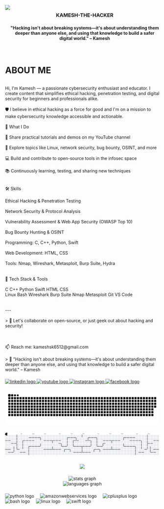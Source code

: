 <img align="left" height="150" src="https://media.giphy.com/media/v1.Y2lkPTc5MGI3NjExbnBpc25lYmFzcHgyM2cxNTJ2NXRiYjBlOXVtcnc0bnFzbm44dzgxbSZlcD12MV9naWZzX3NlYXJjaCZjdD1n/MD0svLSDeudszrNrp0/giphy.gif"  />

###

<h3 align="center">KAMESH-THE-HACKER</h3>

###

<h4 align="center">"Hacking isn't about breaking systems—it's about understanding them deeper than anyone else, and using that knowledge to build a safer digital world." – Kamesh</h4>

###

<br clear="both">

<h1 align="left">ABOUT ME</h1>

######

<p align="left">Hi, I'm Kamesh — a passionate cybersecurity enthusiast and educator. I create content that simplifies ethical hacking, penetration testing, and digital security for beginners and professionals alike.<br><br>🛡 I believe in ethical hacking as a force for good and I'm on a mission to make cybersecurity knowledge accessible and actionable.<br><br>🔧 What I Do<br><br>🎥 Share practical tutorials and demos on my YouTube channel<br><br>🧠 Explore topics like Linux, network security, bug bounty, OSINT, and more<br><br>💻 Build and contribute to open-source tools in the infosec space<br><br>📚 Continuously learning, testing, and sharing new techniques<br><br><br>🛠 Skills<br><br>Ethical Hacking & Penetration Testing<br><br>Network Security & Protocol Analysis<br><br>Vulnerability Assessment & Web App Security (OWASP Top 10)<br><br>Bug Bounty Hunting & OSINT<br><br>Programming: C, C++, Python, Swift<br><br>Web Development: HTML, CSS<br><br>Tools: Nmap, Wireshark, Metasploit, Burp Suite, Hydra<br><br><br>🚀 Tech Stack & Tools<br><br>C C++ Python Swift HTML CSS<br>Linux Bash Wireshark Burp Suite Nmap Metasploit Git VS Code<br><br><br>---<br><br>> 💬 Let's collaborate on open-source, or just geek out about hacking and security!<br><br><br><br>📫 Reach me: kameshsk6512@gmail.com<br><br>> 🧠 "Hacking isn't about breaking systems—it's about understanding them deeper than anyone else, and using that knowledge to build a safer digital world." – Kamesh</p>

###

<div align="left">
  <a href="https://www.linkedin.com/in/kamesh-s-b97272337?utm_source=share&utm_campaign=share_via&utm_content=profile&utm_medium=android_app" target="_blank">
    <img src="https://raw.githubusercontent.com/maurodesouza/profile-readme-generator/master/src/assets/icons/social/linkedin/default.svg" width="52" height="40" alt="linkedin logo"  />
  </a>
  <a href="https://www.youtube.com/@vangahackpannalam" target="_blank">
    <img src="https://raw.githubusercontent.com/maurodesouza/profile-readme-generator/master/src/assets/icons/social/youtube/default.svg" width="52" height="40" alt="youtube logo"  />
  </a>
  <a href="https://www.instagram.com/kamesh_the_programmer?igsh=MW5iaHI2dTZ3dmp6Yg==" target="_blank">
    <img src="https://raw.githubusercontent.com/maurodesouza/profile-readme-generator/master/src/assets/icons/social/instagram/default.svg" width="52" height="40" alt="instagram logo"  />
  </a>
  <a href="https://www.facebook.com/share/1MfNTPYFnK/" target="_blank">
    <img src="https://raw.githubusercontent.com/maurodesouza/profile-readme-generator/master/src/assets/icons/social/facebook/default.svg" width="52" height="40" alt="facebook logo"  />
  </a>
</div>

###

<img src="https://github.com/Kamesh-the-hacker/Kamesh-the-hacker/blob/animation/snake.svg" alt="Snake animation" />

###

<picture>
  <source media="(prefers-color-scheme: dark)" srcset="https://github.com/Kamesh-the-hacker/Kamesh-the-hacker/blob/animation/pacman-contribution-graph-dark.svg">
  <source media="(prefers-color-scheme: light)" srcset="https://github.com/Kamesh-the-hacker/Kamesh-the-hacker/blob/animation/pacman-contribution-graph.svg">
  <img alt="pacman contribution graph" src="https://github.com/Kamesh-the-hacker/Kamesh-the-hacker/blob/animation/pacman-contribution-graph.svg">
</picture>

###

<div align="center">
  <img src="https://profile-counter.glitch.me/kamesh-the-hacker/count.svg?"  />
</div>

####

<div align="center">
  <img src="https://github-readme-stats.vercel.app/api?username=kamesh-the-hacker&hide_title=false&hide_rank=false&show_icons=true&include_all_commits=true&count_private=true&disable_animations=false&theme=dracula&locale=en&hide_border=false&order=1" height="150" alt="stats graph" /> <br>
  <img src="https://github-readme-stats.vercel.app/api/top-langs?username=kamesh-the-hacker&locale=en&hide_title=false&layout=compact&card_width=320&langs_count=5&theme=dracula&hide_border=false&order=2" height="150" alt="languages graph"  />
</div>

###

<div align="left">
  <img src="https://cdn.jsdelivr.net/gh/devicons/devicon/icons/python/python-original.svg" height="40" alt="python logo"  />
  <img width="12" />
  <img src="https://cdn.jsdelivr.net/gh/devicons/devicon/icons/amazonwebservices/amazonwebservices-line-wordmark.svg" height="40" alt="amazonwebservices logo"  />
  <img width="12" />
  <img src="https://cdn.jsdelivr.net/gh/devicons/devicon/icons/cplusplus/cplusplus-original.svg" height="40" alt="cplusplus logo"  />
  <img width="12" />
  <img src="https://cdn.jsdelivr.net/gh/devicons/devicon/icons/bash/bash-original.svg" height="40" alt="bash logo"  />
  <img width="12" />
  <img src="https://cdn.jsdelivr.net/gh/devicons/devicon/icons/linux/linux-original.svg" height="40" alt="linux logo"  />
  <img width="12" />
  <img src="https://cdn.jsdelivr.net/gh/devicons/devicon/icons/swift/swift-original.svg" height="40" alt="swift logo"  />
</div>

###
